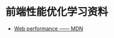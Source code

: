 # 前端性能优化学习资料

- [Web performance —— MDN](https://developer.mozilla.org/en-US/docs/Learn/Performance)
